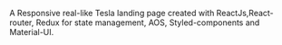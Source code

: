 A Responsive real-like Tesla landing page created with ReactJs,React-router, Redux for state management, AOS, Styled-components and Material-UI.
